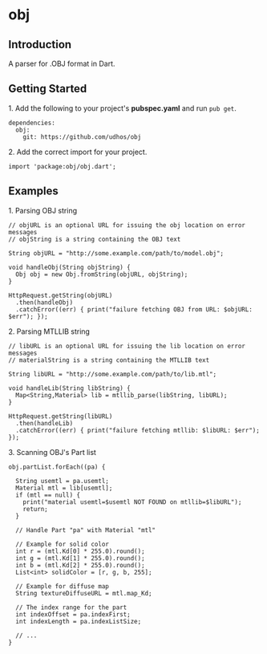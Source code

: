 # obj #

## Introduction ##

A parser for .OBJ format in Dart.

## Getting Started ##

1\. Add the following to your project's **pubspec.yaml** and run ```pub get```.

```
dependencies:
  obj:
    git: https://github.com/udhos/obj
```

2\. Add the correct import for your project. 

```
import 'package:obj/obj.dart';
```


## Examples ##

1\. Parsing OBJ string

```
// objURL is an optional URL for issuing the obj location on error messages
// objString is a string containing the OBJ text

String objURL = "http://some.example.com/path/to/model.obj";
	
void handleObj(String objString) {
  Obj obj = new Obj.fromString(objURL, objString);
}
	
HttpRequest.getString(objURL)
  .then(handleObj)
  .catchError((err) { print("failure fetching OBJ from URL: $objURL: $err"); });    
``` 

2\. Parsing MTLLIB string

```
// libURL is an optional URL for issuing the lib location on error messages
// materialString is a string containing the MTLLIB text
	
String libURL = "http://some.example.com/path/to/lib.mtl";
	
void handleLib(String libString) {
  Map<String,Material> lib = mtllib_parse(libString, libURL);
}
	
HttpRequest.getString(libURL)
  .then(handleLib)
  .catchError((err) { print("failure fetching mtllib: $libURL: $err"); });    
``` 

3\. Scanning OBJ's Part list

```
obj.partList.forEach((pa) {

  String usemtl = pa.usemtl;      
  Material mtl = lib[usemtl];
  if (mtl == null) {
    print("material usemtl=$usemtl NOT FOUND on mtllib=$libURL");
    return;
  }

  // Handle Part "pa" with Material "mtl"

  // Example for solid color
  int r = (mtl.Kd[0] * 255.0).round();
  int g = (mtl.Kd[1] * 255.0).round();
  int b = (mtl.Kd[2] * 255.0).round();
  List<int> solidColor = [r, g, b, 255];

  // Example for diffuse map
  String textureDiffuseURL = mtl.map_Kd;

  // The index range for the part
  int indexOffset = pa.indexFirst;
  int indexLength = pa.indexListSize;
  
  // ...
}
```
